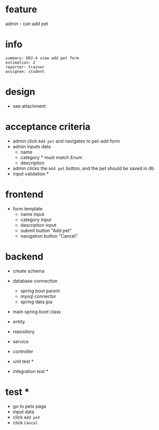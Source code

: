 # feature

admin - can add pet

# info

    summary: DEV-4 view add pet form
    estimation: 2
    reporter: trainer
    assignee: student

# design
- see attachment

# acceptance criteria
- admin click `Add pet` and navigates to pet-add form
- admin inputs data
    - name
    - category * must match Enum
    - description
- admin clicks the `Add pet` button, and the pet should be saved in db
- input validation *

# frontend
- form template
    - name input
    - category input
    - description input
    - submit button "Add pet"
    - navigation button "Cancel"

# backend
- create schema
- database connection
    - spring boot parent
    - mysql connector
    - spring data jpa

- main spring boot class
- entity
- repository
- service
- controller
- unit test *
- integration test *

# test *
- go to pets page
- input data
- click `Add pet`
- click `Cancel`
